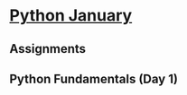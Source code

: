 # [Python January](https://www.tylermaxwell.co/python_april)

## Assignments

## Python Fundamentals (Day 1)